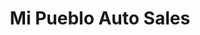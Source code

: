 ---
title: "Mi Pueblo Auto Sales"
url: /houston/mi-pueblo-auto-sales-airline-drive/
shop: Autohaus
---